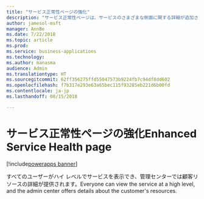 ```yaml
---
title: "サービス正常性ページの強化"
description: "サービス正常性ページは、サービスのさまざまな側面に関する詳細が追加され、ローカライズされます"
author: jamesol-msft
manager: AnnBe
ms.date: 7/22/2018
ms.topic: article
ms.prod: 
ms.service: business-applications
ms.technology: 
ms.author: manasma
audience: Admin
ms.translationtype: HT
ms.sourcegitcommit: 62ff356275ffd55047573b9224fb7c94df8dd602
ms.openlocfilehash: f7b317e293e63a65bec115f93285eb221d6b00fd
ms.contentlocale: ja-jp
ms.lasthandoff: 08/15/2018

---
```

# <a name="enhanced-service-health-page"></a><span data-ttu-id="91e76-103">サービス正常性ページの強化</span><span class="sxs-lookup"><span data-stu-id="91e76-103">Enhanced Service Health page</span></span>

[!include[powerapps banner](../includes/powerapps.md)]




<span data-ttu-id="91e76-104">すべてのユーザーがハイ レベルでサービスを表示でき、管理センターでは顧客リソースの詳細が提供されます。</span><span class="sxs-lookup"><span data-stu-id="91e76-104">Everyone can view the service at a high level, and the admin center offers details about the customer's resources.</span></span>

